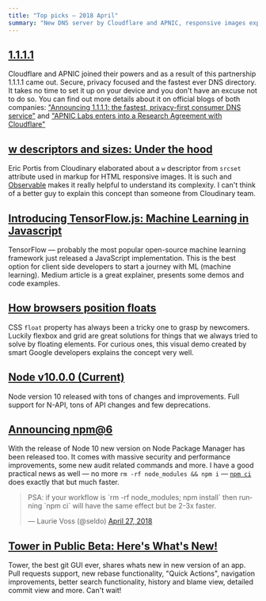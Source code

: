```yaml
---
title: "Top picks — 2018 April"
summary: "New DNS server by Cloudflare and APNIC, responsive images explained, machine learning in JavaScript, CSS floats demystified, big node / npm update, new version of git Tower is coming and more."
---
```


## [1.1.1.1](https://1.1.1.1/)

Cloudflare and APNIC joined their powers and as a result of this partnership 1.1.1.1 came out. Secure, privacy focused and the fastest ever DNS directory. It takes no time to set it up on your device and you don't have an excuse not to do so. You can find out more details about it on official blogs of both companies: ["Announcing 1.1.1.1: the fastest, privacy-first consumer DNS service"](https://blog.cloudflare.com/announcing-1111/) and ["APNIC Labs enters into a Research Agreement with Cloudflare"](https://labs.apnic.net/?p=1127)

## [w descriptors and sizes: Under the hood](https://beta.observablehq.com/@eeeps/w-descriptors-and-sizes-under-the-hood)

Eric Portis from Cloudinary elaborated about a `w` descriptor from `srcset` attribute used in markup for HTML responsive images. It is such and [Observable](https://beta.observablehq.com/) makes it really helpful to understand its complexity. I can't think of a better guy to explain this concept than someone from Cloudinary team.

## [Introducing TensorFlow.js: Machine Learning in Javascript](https://medium.com/tensorflow/introducing-tensorflow-js-machine-learning-in-javascript-bf3eab376db)

TensorFlow — probably the most popular open-source machine learning framework just released a JavaScript implementation. This is the best option for client side developers to start a journey with ML (machine learning). Medium article is a great explainer, presents some demos and code examples.

## [How browsers position floats](https://float-layout.glitch.me/)

CSS `float` property has always been a tricky one to grasp by newcomers. Luckily flexbox and grid are great solutions for things that we always tried to solve by floating elements. For curious ones, this visual demo created by smart Google developers explains the concept very well.

## [Node v10.0.0 (Current)](https://nodejs.org/en/blog/release/v10.0.0/)

Node version 10 released with tons of changes and improvements. Full support for N-API, tons of API changes and few deprecations.

## [Announcing npm@6](https://medium.com/npm-inc/announcing-npm-6-5d0b1799a905)

With the release of Node 10 new version on Node Package Manager has been released too. It comes with massive security and performance improvements, some new audit related commands and more. I have a good practical news as well — no more `rm -rf node_modules && npm i` — [`npm ci`](https://docs.npmjs.com/cli/ci) does exactly that but much faster.

<blockquote class="twitter-tweet"><p lang="en" dir="ltr">PSA: if your workflow is `rm -rf node_modules; npm install` then running `npm ci` will have the same effect but be 2-3x faster.</p>&mdash; Laurie Voss (@seldo) <a href="https://twitter.com/seldo/status/989916947981582336?ref_src=twsrc%5Etfw">April 27, 2018</a></blockquote> <script async src="https://platform.twitter.com/widgets.js" charset="utf-8"></script>

## [Tower in Public Beta: Here's What's New!](https://www.git-tower.com/blog/tower-public-beta-2018-whats-new)

Tower, the best git GUI ever, shares whats new in new version of an app. Pull requests support, new rebase functionality, "Quick Actions", navigation improvements, better search functionality, history and blame view, detailed commit view and more. Can't wait!
